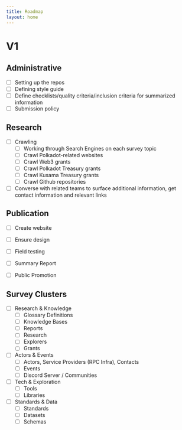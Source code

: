 ```yaml
---
title: Roadmap
layout: home
---
```


# V1

## Administrative
- [ ] Setting up the repos
- [ ] Defining style guide
- [ ] Define checklists/quality criteria/inclusion criteria for summarized information
- [ ] Submission policy

## Research
- [ ] Crawling
    - [ ] Working through Search Engines on each survey topic
    - [ ] Crawl Polkadot-related websites
    - [ ] Crawl Web3 grants
    - [ ] Crawl Polkadot Treasury grants
    - [ ] Crawl Kusama Treasury grants
    - [ ] Crawl Github repositories
- [ ] Converse with related teams to surface additional information, get contact information and relevant links

## Publication
- [ ] Create website
- [ ] Ensure design
- [ ] Field testing
- [ ] Summary Report
- [ ] Public Promotion


## Survey Clusters

- [ ] Research & Knowledge
    - [ ] Glossary Definitions
    - [ ] Knowledge Bases
    - [ ] Reports
    - [ ] Research
    - [ ] Explorers
    - [ ] Grants
- [ ] Actors & Events
    - [ ] Actors, Service Providers (RPC Infra), Contacts
    - [ ] Events
    - [ ] Discord Server / Communities
- [ ] Tech & Exploration
    - [ ] Tools
    - [ ] Libraries
- [ ] Standards & Data
    - [ ] Standards
    - [ ] Datasets
    - [ ] Schemas